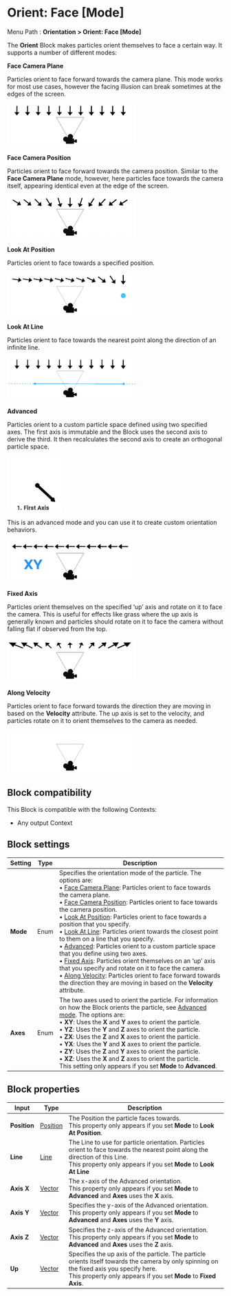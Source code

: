 # Orient: Face [Mode]

Menu Path : **Orientation > Orient: Face [Mode]**

The **Orient** Block makes particles orient themselves to face a certain way. It supports a number of different modes:

<a name="face-camera-plane"></a>

**Face Camera Plane**

Particles orient to face forward towards the camera plane. This mode works for most use cases, however the facing illusion can break sometimes at the edges of the screen.

![A row of downward-facing arrows above a camera and a camera plane. The direction of the arrows all point downwards towards the camera plane.](Images/Block-OrientFaceCameraPlane.png)

<a name="face-camera-position"></a>

**Face Camera Position**

Particles orient to face forward towards the camera position. Similar to the **Face Camera Plane** mode, however, here particles face towards the camera itself, appearing identical even at the edge of the screen.

![A row of downward-facing arrows above a camera plane and a camera. The direction of the arrows all point to converge towards the camera position.](Images/Block-OrientFaceCameraPosition.png)

<a name="look-at-position"></a>

**Look At Position**

Particles orient to face towards a specified position.

![A row of downward-facing arrows above a camera plane and a camera. A small circle moves between the arrows and camera. The direction of the arrows point towards the circle, and change direction to follow its movement.](Images/Block-OrientLookAtPosition.gif)

<a name="look-at-line"></a>

**Look At Line**

Particles orient to face towards the nearest point along the direction of an infinite line.

![A row of downward-facing arrows above a camera plane and a camera. A line between the arrows and the camera is initially horizontal but hinges on a point to swing and become diagonal, before swinging back. As the line swings, the direction of the arrows follow the nearest point on the line it's hinged on.](Images/Block-OrientLookAtLine.gif)

<a name="advanced"></a>

**Advanced**

Particles orient to a custom particle space defined using two specified axes. The first axis is immutable and the Block uses the second axis to derive the third. It then recalculates the second axis to create an orthogonal particle space.

![Four different modes of axes. 1 is First Axis, represented by a single arrow. 2 is Second Axis, which adds to 1 with a second arrow originating from the same point. 3 is Derive Third Axis, which adds to 2 with a third arrow originating from the same point. 4 is Orthogonalize, which changes the second axis arrow to create an orthogonal space.](Images/Block-OrientAdvancedAxisBuilding.gif)

This is an advanced mode and you can use it to create custom orientation behaviors.

![A row of arrows above a camera plane and a camera. For XY, the direction of the arrows point left. For YZ, the direction of the arrows converge towards the center. For ZX, the direction of the arrows converge towards the center.](Images/Block-OrientAdvanced.gif)

<a name="fixed-axis"></a>

**Fixed Axis**

Particles orient themselves on the specified ‘up’ axis and rotate on it to face the camera. This is useful for effects like grass where the up axis is generally known and particles should rotate on it to face the camera without falling flat if observed from the top.

![A row of upward-facing arrows above a camera plane and a camera. The direction of the arrows point outwards.](Images/Block-OrientFixedAxis.png)

<a name="along-velocity"></a>

**Along Velocity**

Particles orient to face forward towards the direction they are moving in based on the **Velocity** attribute. The up axis is set to the velocity, and particles rotate on it to orient themselves to the camera as needed.

![A row of arrows above a camera plane and a camera. The arrows point towards the direction they're moving in and rotate to orient themselves to the camera.](Images/Block-OrientAlongVelocity.gif)

## Block compatibility

This Block is compatible with the following Contexts:

- Any output Context

## Block settings

| **Setting** | **Type** | **Description**                                              |
| ----------- | -------- | ------------------------------------------------------------ |
| **Mode**    | Enum     | Specifies the orientation mode of the particle. The options are:<br/>&#8226; [Face Camera Plane](#face-camera-plane): Particles orient to face towards the camera plane.<br/>&#8226; [Face Camera Position](#face-camera-position): Particles orient to face towards the camera position.<br/>&#8226; [Look At Position](#look-at-position): Particles orient to face towards a position that you specify.<br/>&#8226; [Look At Line](#look-at-line): Particles orient towards the closest point to them on a line that you specify.<br/>&#8226; [Advanced](#advanced): Particles orient to a custom particle space that you define using two axes.<br/>&#8226; [Fixed Axis](#fixed-axis): Particles orient themselves on an ‘up’ axis that you specify and rotate on it to face the camera.<br/>&#8226; [Along Velocity](#along-velocity): Particles orient to face forward towards the direction they are moving in based on the **Velocity** attribute. |
| **Axes**    | Enum     | The two axes used to orient the particle. For information on how the Block orients the particle, see [Advanced mode](#advanced). The options are:<br/>&#8226; **XY**: Uses the **X** and **Y** axes to orient the particle.<br/>&#8226; **YZ**: Uses the **Y** and **Z** axes to orient the particle.<br/>&#8226; **ZX**: Uses the **Z** and **X** axes to orient the particle.<br/>&#8226; **YX**: Uses the **Y** and **X** axes to orient the particle.<br/>&#8226; **ZY**: Uses the **Z** and **Y** axes to orient the particle.<br/>&#8226; **XZ**: Uses the **X** and **Z** axes to orient the particle.<br/> This setting only appears if you set **Mode** to **Advanced**. |

## Block properties

| **Input**    | **Type**                     | **Description**                                              |
| ------------ | ---------------------------- | ------------------------------------------------------------ |
| **Position** | [Position](Type-Position.md) | The Position the particle faces towards.<br/>This property only appears if you set **Mode** to **Look At Position**. |
| **Line**     | [Line](Type-Line.md)         | The Line to use for particle orientation. Particles orient to face towards the nearest point along the direction of this Line.<br/>This property only appears if you set **Mode** to **Look At Line** |
| **Axis X**   | [Vector](Type-Vector.md)     | The x-axis of the Advanced orientation.<br/>This property only appears if you set **Mode** to **Advanced** and **Axes** uses the **X** axis. |
| **Axis Y**   | [Vector](Type-Vector.md)     | Specifies the y-axis of the Advanced orientation.<br/>This property only appears if you set **Mode** to **Advanced** and **Axes** uses the **Y** axis. |
| **Axis Z**   | [Vector](Type-Vector.md)     | Specifies the z-axis of the Advanced orientation.<br/>This property only appears if you set **Mode** to **Advanced** and **Axes** uses the **Z** axis. |
| **Up**       | [Vector](Type-Vector.md)     | Specifies the up axis of the particle. The particle orients itself towards the camera by only spinning on the fixed axis you specify here.<br/>This property only appears if you set **Mode** to **Fixed Axis**. |
